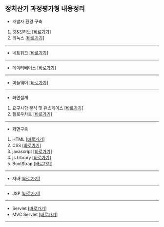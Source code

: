 ## 정처산기 과정평가형 내용정리

+ 개발자 환경 구축
1. 깃&깃허브 [[바로가기]](https://github.com/msc010312/information_lecture/tree/main/%EB%82%B4%EC%9A%A9%20%EC%A0%95%EB%A6%AC/%EA%B0%9C%EB%B0%9C%EC%9E%90%ED%99%98%EA%B2%BD%EA%B5%AC%EC%B6%95/%EA%B9%83%26%EA%B9%83%ED%97%88%EB%B8%8C)
2. 리눅스 [[바로가기]](https://github.com/msc010312/information_lecture/tree/main/%EB%82%B4%EC%9A%A9%20%EC%A0%95%EB%A6%AC/%EA%B0%9C%EB%B0%9C%EC%9E%90%ED%99%98%EA%B2%BD%EA%B5%AC%EC%B6%95/%EB%A6%AC%EB%88%85%EC%8A%A4)
- - -
+ 네트워크 [[바로가기]](https://github.com/msc010312/information_lecture/tree/main/%EB%82%B4%EC%9A%A9%20%EC%A0%95%EB%A6%AC/%EB%84%A4%ED%8A%B8%EC%9B%8C%ED%81%AC)
- - -
+ 데이터베이스 [[바로가기]](https://github.com/msc010312/information_lecture/tree/main/%EB%82%B4%EC%9A%A9%20%EC%A0%95%EB%A6%AC/%EB%8D%B0%EC%9D%B4%ED%84%B0%EB%B2%A0%EC%9D%B4%EC%8A%A4)
- - -
+ 미들웨어 [[바로가기]](https://github.com/msc010312/information_lecture/tree/main/%EB%82%B4%EC%9A%A9%20%EC%A0%95%EB%A6%AC/%EB%AF%B8%EB%93%A4%EC%9B%A8%EC%96%B4)
- - -
+ 화면설계
1. 요구사항 분석 및 유스케이스 [[바로가기]](https://github.com/msc010312/information_lecture/tree/main/%EB%82%B4%EC%9A%A9%20%EC%A0%95%EB%A6%AC/%ED%99%94%EB%A9%B4%EC%84%A4%EA%B3%84/%EC%9A%94%EA%B5%AC%EC%82%AC%ED%95%AD%20%EB%B6%84%EC%84%9D%20%EB%B0%8F%20%EC%9C%A0%EC%8A%A4%EC%BC%80%EC%9D%B4%EC%8A%A4)
2. 플로우차트 [[바로가기]](https://github.com/msc010312/information_lecture/tree/main/%EB%82%B4%EC%9A%A9%20%EC%A0%95%EB%A6%AC/%ED%99%94%EB%A9%B4%EC%84%A4%EA%B3%84/%ED%94%8C%EB%A1%9C%EC%9A%B0%EC%B0%A8%ED%8A%B8)
- - -
+ 화면구축
1. HTML [[바로가기]](https://github.com/msc010312/frontTest/tree/main/01-html)
2. CSS [[바로가기]](https://github.com/msc010312/frontTest/tree/main/02-css)
3. javascript [[바로가기]](https://github.com/msc010312/frontTest/tree/main/04-js)
4. js Library [[바로가기]](https://github.com/msc010312/frontTest/tree/main/05-js%20library)
5. BootStrap [[바로가기]](https://github.com/msc010312/frontTest/tree/main/06-BootStrap)
- - -
+ 자바 [[바로가기]](https://github.com/msc010312/information_lecture/tree/main/%EB%82%B4%EC%9A%A9%20%EC%A0%95%EB%A6%AC/%EC%9E%90%EB%B0%94/javaBook/src)
- - -
+ JSP [[바로가기]](https://github.com/msc010312/information_lecture/tree/main/%EB%82%B4%EC%9A%A9%20%EC%A0%95%EB%A6%AC/jsp)
- - -
+ Servlet [[바로가기]](https://github.com/msc010312/information_lecture/tree/main/%EB%82%B4%EC%9A%A9%20%EC%A0%95%EB%A6%AC/Servlet)
+ MVC Servlet [[바로가기]]()
- - -
  
  

